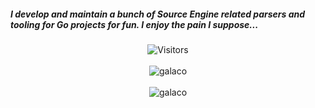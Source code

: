 ##### I develop and maintain a bunch of Source Engine related parsers and tooling for Go projects for fun. I enjoy the pain I suppose...

<p align="center">
 <img alt="Visitors" src="https://visitor-badge.laobi.icu/badge?page_id=Galaco"/>
 <br/><br/>
 <img src="https://github-readme-stats.vercel.app/api/top-langs/?username=galaco&layout=compact&hide=html" alt="galaco" />
 <br/><br/>
 <img src="https://github-readme-stats.vercel.app/api?username=galaco&show_icons=true" alt="galaco" />
</p>

